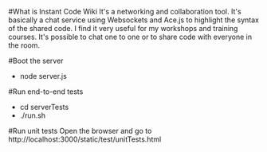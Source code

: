 #What is Instant Code Wiki
It's a networking and collaboration tool. It's basically a chat service using
Websockets and Ace.js to highlight the syntax of the shared code.
I find it very useful for my workshops and training courses. 
It's possible to chat one to one or to share code with everyone in the room. 

#Boot the server
- node server.js

#Run end-to-end tests
- cd serverTests
- ./run.sh

#Run unit tests
Open the browser and go to http://localhost:3000/static/test/unitTests.html


